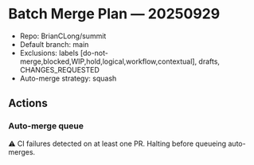 # Batch Merge Plan — 20250929

- Repo: BrianCLong/summit
- Default branch: main
- Exclusions: labels [do-not-merge,blocked,WIP,hold,logical,workflow,contextual], drafts, CHANGES_REQUESTED
- Auto-merge strategy: squash

## Actions

### Auto-merge queue

⚠️ CI failures detected on at least one PR. Halting before queueing auto-merges.
